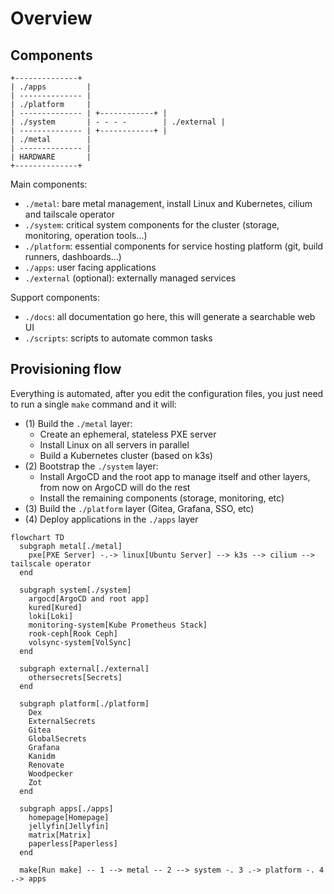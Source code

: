 # Overview

## Components

```
+--------------+
| ./apps         |
| -------------- |
| ./platform     |
| -------------- | +------------+ |
| ./system       | - - - -        | ./external |
| -------------- | +------------+ |
| ./metal        |
| -------------- |
| HARDWARE       |
+--------------+
```

Main components:

- `./metal`: bare metal management, install Linux and Kubernetes, cilium and tailscale operator
- `./system`: critical system components for the cluster (storage, monitoring, operation tools...)
- `./platform`: essential components for service hosting platform (git, build runners, dashboards...)
- `./apps`: user facing applications
- `./external` (optional): externally managed services

Support components:

- `./docs`: all documentation go here, this will generate a searchable web UI
- `./scripts`: scripts to automate common tasks

## Provisioning flow

Everything is automated, after you edit the configuration files, you just need to run a single `make` command and it will:

- (1) Build the `./metal` layer:
    - Create an ephemeral, stateless PXE server
    - Install Linux on all servers in parallel
    - Build a Kubernetes cluster (based on k3s)
- (2) Bootstrap the `./system` layer:
    - Install ArgoCD and the root app to manage itself and other layers, from now on ArgoCD will do the rest
    - Install the remaining components (storage, monitoring, etc)
- (3) Build the `./platform` layer (Gitea, Grafana, SSO, etc)
- (4) Deploy applications in the `./apps` layer

```mermaid
flowchart TD
  subgraph metal[./metal]
    pxe[PXE Server] -.-> linux[Ubuntu Server] --> k3s --> cilium --> tailscale operator
  end

  subgraph system[./system]
    argocd[ArgoCD and root app]
    kured[Kured]
    loki[Loki]
    monitoring-system[Kube Prometheus Stack]
    rook-ceph[Rook Ceph]
    volsync-system[VolSync]
  end

  subgraph external[./external]
    othersecrets[Secrets]
  end

  subgraph platform[./platform]
    Dex
    ExternalSecrets
    Gitea
    GlobalSecrets
    Grafana
    Kanidm
    Renovate
    Woodpecker
    Zot
  end

  subgraph apps[./apps]
    homepage[Homepage]
    jellyfin[Jellyfin]
    matrix[Matrix]
    paperless[Paperless]
  end

  make[Run make] -- 1 --> metal -- 2 --> system -. 3 .-> platform -. 4 .-> apps
```
